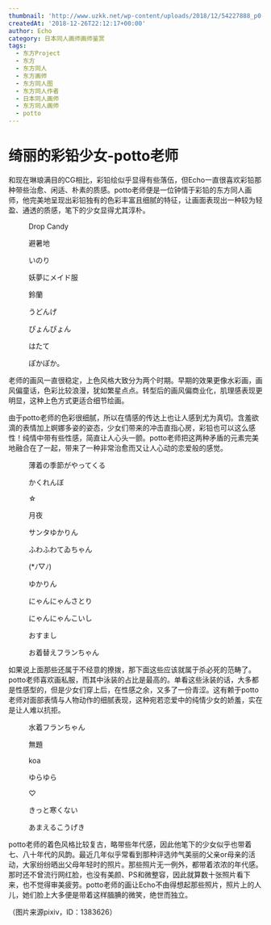 ```yaml
---
thumbnail: 'http://www.uzkk.net/wp-content/uploads/2018/12/54227888_p0-825x510.png'
createdAt: '2018-12-26T22:12:17+00:00'
author: Echo
category: 日本同人画师画师鉴赏
tags:
  - 东方Project
  - 东方
  - 东方同人
  - 东方画师
  - 东方同人图
  - 东方同人作者
  - 日本同人画师
  - 东方同人画师
  - potto
---
```


# 绮丽的彩铅少女-potto老师

和现在琳琅满目的CG相比，彩铅绘似乎显得有些落伍，但Echo一直很喜欢彩铅那种带些治愈、闲适、朴素的质感。potto老师便是一位钟情于彩铅的东方同人画师，他完美地呈现出彩铅独有的色彩丰富且细腻的特征，让画面表现出一种较为轻盈、通透的质感，笔下的少女显得尤其淳朴。

<figure>
  <img src="http://www.uzkk.net/wp-content/uploads/2018/12/52688057_p0.png" alt=""/>
  <figcaption>Drop Candy</figcaption>
</figure>

<figure>
  <img src="http://www.uzkk.net/wp-content/uploads/2018/12/52083012_p0.png" alt=""/>
  <figcaption>避暑地</figcaption>
</figure>

<figure>
  <img src="http://www.uzkk.net/wp-content/uploads/2018/12/55600204_p0.png" alt=""/>
  <figcaption>いのり</figcaption>
</figure>

<figure>
  <img src="http://www.uzkk.net/wp-content/uploads/2018/12/55748973_p0.png" alt=""/>
  <figcaption>妖夢にメイド服</figcaption>
</figure>

<figure>
  <img src="http://www.uzkk.net/wp-content/uploads/2018/12/52929610_p0.png" alt=""/>
  <figcaption>鈴蘭</figcaption>
</figure>

<figure>
  <img src="http://www.uzkk.net/wp-content/uploads/2018/12/55197201_p0.png" alt=""/>
  <figcaption>うどんげ</figcaption>
</figure>

<figure>
  <img src="http://www.uzkk.net/wp-content/uploads/2018/12/52471502_p0.png" alt=""/>
  <figcaption>ぴょんぴょん</figcaption>
</figure>

<figure>
  <img src="http://www.uzkk.net/wp-content/uploads/2018/12/55476487_p0.png" alt=""/>
  <figcaption>はたて</figcaption>
</figure>

<figure>
  <img src="http://www.uzkk.net/wp-content/uploads/2018/12/47615145_p0.png" alt=""/>
  <figcaption>ぽかぽか。</figcaption>
</figure>

老师的画风一直很稳定，上色风格大致分为两个时期。早期的效果更像水彩画，画风偏童话，色彩比较浪漫，犹如繁星点点。转型后的画风偏商业化，肌理感表现更明显，这种上色方式更适合细节绘画。

由于potto老师的色彩很细腻，所以在情感的传达上也让人感到尤为真切。含羞欲滴的表情加上婀娜多姿的姿态，少女们带来的冲击直指心房，彩铅也可以这么感性！纯情中带有些性感，简直让人心头一颤。potto老师把这两种矛盾的元素完美地融合在了一起，带来了一种非常治愈而又让人心动的恋爱般的感觉。

<figure>
  <img src="http://www.uzkk.net/wp-content/uploads/2018/12/62276697_p0.png" alt=""/>
  <figcaption>薄着の季節がやってくる</figcaption>
</figure>

<figure>
  <img src="http://www.uzkk.net/wp-content/uploads/2018/12/55365368_p0.png" alt=""/>
  <figcaption>かくれんぼ</figcaption>
</figure>

<figure>
  <img src="http://www.uzkk.net/wp-content/uploads/2018/12/56955236_p0.png" alt=""/>
  <figcaption>☆</figcaption>
</figure>

<figure>
  <img src="http://www.uzkk.net/wp-content/uploads/2018/12/55099554_p0.png" alt=""/>
  <figcaption>月夜</figcaption>
</figure>

<figure>
  <img src="http://www.uzkk.net/wp-content/uploads/2018/12/54227888_p0.png" alt=""/>
  <figcaption>サンタゆかりん</figcaption>
</figure>

<figure>
  <img src="http://www.uzkk.net/wp-content/uploads/2018/12/56361785_p0.png" alt=""/>
  <figcaption>ふわふわてゐちゃん</figcaption>
</figure>

<figure>
  <img src="http://www.uzkk.net/wp-content/uploads/2018/12/56575374_p0.png" alt=""/>
  <figcaption>(*ﾉ▽ﾉ)</figcaption>
</figure>

<figure>
  <img src="http://www.uzkk.net/wp-content/uploads/2018/12/47775134_p0.png" alt=""/>
  <figcaption>ゆかりん</figcaption>
</figure>

<figure>
  <img src="http://www.uzkk.net/wp-content/uploads/2018/12/57320144_p0.png" alt=""/>
  <figcaption>にゃんにゃんさとり</figcaption>
</figure>

<figure>
  <img src="http://www.uzkk.net/wp-content/uploads/2018/12/56575359_p0.png" alt=""/>
  <figcaption>にゃんにゃんこいし</figcaption>
</figure>

<figure>
  <img src="http://www.uzkk.net/wp-content/uploads/2018/12/61371391_p0.png" alt=""/>
  <figcaption>おすまし</figcaption>
</figure>

<figure>
  <img src="http://www.uzkk.net/wp-content/uploads/2018/12/62504910_p0.png" alt=""/>
  <figcaption>お着替えフランちゃん</figcaption>
</figure>

如果说上面那些还属于不经意的撩拨，那下面这些应该就属于杀必死的范畴了。potto老师喜欢画私服，而其中泳装的占比是最高的。单看这些泳装的话，大多都是性感型的，但是少女们穿上后，在性感之余，又多了一份青涩。这有赖于potto老师对面部表情与人物动作的细腻表现，这种宛若恋爱中的纯情少女的娇羞，实在是让人难以抗拒。

<figure>
  <img src="http://www.uzkk.net/wp-content/uploads/2018/12/57796145_p0.png" alt=""/>
  <figcaption>水着フランちゃん</figcaption>
</figure>

<figure>
  <img src="http://www.uzkk.net/wp-content/uploads/2018/12/70519478_p0.png" alt=""/>
  <figcaption>無題</figcaption>
</figure>

<figure>
  <img src="http://www.uzkk.net/wp-content/uploads/2018/12/47282080_p0.png" alt=""/>
  <figcaption>koa</figcaption>
</figure>

<figure>
  <img src="http://www.uzkk.net/wp-content/uploads/2018/12/56859655_p0.png" alt=""/>
  <figcaption>ゆらゆら</figcaption>
</figure>

<figure>
  <img src="http://www.uzkk.net/wp-content/uploads/2018/12/70202730_p0.png" alt=""/>
  <figcaption>♡</figcaption>
</figure>

<figure>
  <img src="http://www.uzkk.net/wp-content/uploads/2018/12/59973071_p0.png" alt=""/>
  <figcaption>きっと寒くない</figcaption>
</figure>

<figure>
  <img src="http://www.uzkk.net/wp-content/uploads/2018/12/59431967_p0.png" alt=""/>
  <figcaption>あまえるこうげき</figcaption>
</figure>

potto老师的着色风格比较复古，略带些年代感，因此他笔下的少女似乎也带着七、八十年代的风韵。最近几年似乎常看到那种评选帅气美丽的父亲or母亲的活动，大家纷纷晒出父母年轻时的照片。那些照片无一例外，都带着浓浓的年代感。那时还不曾流行网红脸，也没有美颜、PS和微整容，因此就算数十张照片看下来，也不觉得审美疲劳。potto老师的画让Echo不由得想起那些照片，照片上的人儿，她们脸上大多便是带着这样腼腆的微笑，绝世而独立。

（图片来源pixiv，ID：1383626）
